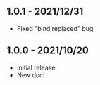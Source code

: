 ## 1.0.1 - 2021/12/31

* Fixed "bind replaced" bug

## 1.0.0 - 2021/10/20

* initial release.
* New doc!